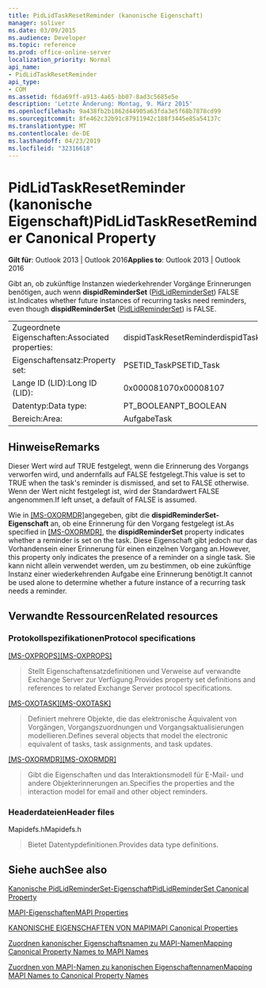 ```yaml
---
title: PidLidTaskResetReminder (kanonische Eigenschaft)
manager: soliver
ms.date: 03/09/2015
ms.audience: Developer
ms.topic: reference
ms.prod: office-online-server
localization_priority: Normal
api_name:
- PidLidTaskResetReminder
api_type:
- COM
ms.assetid: f6da69ff-a913-4a65-bb07-8ad3c5685e5e
description: 'Letzte Änderung: Montag, 9. März 2015'
ms.openlocfilehash: 9a438fb2b1862d44905a63fda3e5f68b7878cd99
ms.sourcegitcommit: 8fe462c32b91c87911942c188f3445e85a54137c
ms.translationtype: MT
ms.contentlocale: de-DE
ms.lasthandoff: 04/23/2019
ms.locfileid: "32316618"
---
```

# <a name="pidlidtaskresetreminder-canonical-property"></a><span data-ttu-id="bfe8b-103">PidLidTaskResetReminder (kanonische Eigenschaft)</span><span class="sxs-lookup"><span data-stu-id="bfe8b-103">PidLidTaskResetReminder Canonical Property</span></span>

  
  
<span data-ttu-id="bfe8b-104">**Gilt für**: Outlook 2013 | Outlook 2016</span><span class="sxs-lookup"><span data-stu-id="bfe8b-104">**Applies to**: Outlook 2013 | Outlook 2016</span></span> 
  
<span data-ttu-id="bfe8b-105">Gibt an, ob zukünftige Instanzen wiederkehrender Vorgänge Erinnerungen benötigen, auch wenn **dispidReminderSet** ([PidLidReminderSet](pidlidreminderset-canonical-property.md)) FALSE ist.</span><span class="sxs-lookup"><span data-stu-id="bfe8b-105">Indicates whether future instances of recurring tasks need reminders, even though **dispidReminderSet** ([PidLidReminderSet](pidlidreminderset-canonical-property.md)) is FALSE.</span></span>
  
|||
|:-----|:-----|
|<span data-ttu-id="bfe8b-106">Zugeordnete Eigenschaften:</span><span class="sxs-lookup"><span data-stu-id="bfe8b-106">Associated properties:</span></span>  <br/> |<span data-ttu-id="bfe8b-107">dispidTaskResetReminder</span><span class="sxs-lookup"><span data-stu-id="bfe8b-107">dispidTaskResetReminder</span></span>  <br/> |
|<span data-ttu-id="bfe8b-108">Eigenschaftensatz:</span><span class="sxs-lookup"><span data-stu-id="bfe8b-108">Property set:</span></span>  <br/> |<span data-ttu-id="bfe8b-109">PSETID_Task</span><span class="sxs-lookup"><span data-stu-id="bfe8b-109">PSETID_Task</span></span>  <br/> |
|<span data-ttu-id="bfe8b-110">Lange ID (LID):</span><span class="sxs-lookup"><span data-stu-id="bfe8b-110">Long ID (LID):</span></span>  <br/> |<span data-ttu-id="bfe8b-111">0x00008107</span><span class="sxs-lookup"><span data-stu-id="bfe8b-111">0x00008107</span></span>  <br/> |
|<span data-ttu-id="bfe8b-112">Datentyp:</span><span class="sxs-lookup"><span data-stu-id="bfe8b-112">Data type:</span></span>  <br/> |<span data-ttu-id="bfe8b-113">PT_BOOLEAN</span><span class="sxs-lookup"><span data-stu-id="bfe8b-113">PT_BOOLEAN</span></span>  <br/> |
|<span data-ttu-id="bfe8b-114">Bereich:</span><span class="sxs-lookup"><span data-stu-id="bfe8b-114">Area:</span></span>  <br/> |<span data-ttu-id="bfe8b-115">Aufgabe</span><span class="sxs-lookup"><span data-stu-id="bfe8b-115">Task</span></span>  <br/> |
   
## <a name="remarks"></a><span data-ttu-id="bfe8b-116">Hinweise</span><span class="sxs-lookup"><span data-stu-id="bfe8b-116">Remarks</span></span>

<span data-ttu-id="bfe8b-117">Dieser Wert wird auf TRUE festgelegt, wenn die Erinnerung des Vorgangs verworfen wird, und andernfalls auf FALSE festgelegt.</span><span class="sxs-lookup"><span data-stu-id="bfe8b-117">This value is set to TRUE when the task's reminder is dismissed, and set to FALSE otherwise.</span></span> <span data-ttu-id="bfe8b-118">Wenn der Wert nicht festgelegt ist, wird der Standardwert FALSE angenommen.</span><span class="sxs-lookup"><span data-stu-id="bfe8b-118">If left unset, a default of FALSE is assumed.</span></span>
  
<span data-ttu-id="bfe8b-119">Wie in [[MS-OXORMDR]](https://msdn.microsoft.com/library/5454ebcc-e5d1-4da8-a598-d393b101caab%28Office.15%29.aspx)angegeben, gibt die **dispidReminderSet-Eigenschaft** an, ob eine Erinnerung für den Vorgang festgelegt ist.</span><span class="sxs-lookup"><span data-stu-id="bfe8b-119">As specified in [[MS-OXORMDR]](https://msdn.microsoft.com/library/5454ebcc-e5d1-4da8-a598-d393b101caab%28Office.15%29.aspx), the **dispidReminderSet** property indicates whether a reminder is set on the task.</span></span> <span data-ttu-id="bfe8b-120">Diese Eigenschaft gibt jedoch nur das Vorhandensein einer Erinnerung für einen einzelnen Vorgang an.</span><span class="sxs-lookup"><span data-stu-id="bfe8b-120">However, this property only indicates the presence of a reminder on a single task.</span></span> <span data-ttu-id="bfe8b-121">Sie kann nicht allein verwendet werden, um zu bestimmen, ob eine zukünftige Instanz einer wiederkehrenden Aufgabe eine Erinnerung benötigt.</span><span class="sxs-lookup"><span data-stu-id="bfe8b-121">It cannot be used alone to determine whether a future instance of a recurring task needs a reminder.</span></span> 
  
## <a name="related-resources"></a><span data-ttu-id="bfe8b-122">Verwandte Ressourcen</span><span class="sxs-lookup"><span data-stu-id="bfe8b-122">Related resources</span></span>

### <a name="protocol-specifications"></a><span data-ttu-id="bfe8b-123">Protokollspezifikationen</span><span class="sxs-lookup"><span data-stu-id="bfe8b-123">Protocol specifications</span></span>

<span data-ttu-id="bfe8b-124">[[MS-OXPROPS]](https://msdn.microsoft.com/library/f6ab1613-aefe-447d-a49c-18217230b148%28Office.15%29.aspx)</span><span class="sxs-lookup"><span data-stu-id="bfe8b-124">[[MS-OXPROPS]](https://msdn.microsoft.com/library/f6ab1613-aefe-447d-a49c-18217230b148%28Office.15%29.aspx)</span></span>
  
> <span data-ttu-id="bfe8b-125">Stellt Eigenschaftensatzdefinitionen und Verweise auf verwandte Exchange Server zur Verfügung.</span><span class="sxs-lookup"><span data-stu-id="bfe8b-125">Provides property set definitions and references to related Exchange Server protocol specifications.</span></span>
    
<span data-ttu-id="bfe8b-126">[[MS-OXOTASK]](https://msdn.microsoft.com/library/55600ec0-6195-4730-8436-59c7931ef27e%28Office.15%29.aspx)</span><span class="sxs-lookup"><span data-stu-id="bfe8b-126">[[MS-OXOTASK]](https://msdn.microsoft.com/library/55600ec0-6195-4730-8436-59c7931ef27e%28Office.15%29.aspx)</span></span>
  
> <span data-ttu-id="bfe8b-127">Definiert mehrere Objekte, die das elektronische Äquivalent von Vorgängen, Vorgangszuordnungen und Vorgangsaktualisierungen modellieren.</span><span class="sxs-lookup"><span data-stu-id="bfe8b-127">Defines several objects that model the electronic equivalent of tasks, task assignments, and task updates.</span></span>
    
<span data-ttu-id="bfe8b-128">[[MS-OXORMDR]](https://msdn.microsoft.com/library/5454ebcc-e5d1-4da8-a598-d393b101caab%28Office.15%29.aspx)</span><span class="sxs-lookup"><span data-stu-id="bfe8b-128">[[MS-OXORMDR]](https://msdn.microsoft.com/library/5454ebcc-e5d1-4da8-a598-d393b101caab%28Office.15%29.aspx)</span></span>
  
> <span data-ttu-id="bfe8b-129">Gibt die Eigenschaften und das Interaktionsmodell für E-Mail- und andere Objekterinnerungen an.</span><span class="sxs-lookup"><span data-stu-id="bfe8b-129">Specifies the properties and the interaction model for email and other object reminders.</span></span>
    
### <a name="header-files"></a><span data-ttu-id="bfe8b-130">Headerdateien</span><span class="sxs-lookup"><span data-stu-id="bfe8b-130">Header files</span></span>

<span data-ttu-id="bfe8b-131">Mapidefs.h</span><span class="sxs-lookup"><span data-stu-id="bfe8b-131">Mapidefs.h</span></span>
  
> <span data-ttu-id="bfe8b-132">Bietet Datentypdefinitionen.</span><span class="sxs-lookup"><span data-stu-id="bfe8b-132">Provides data type definitions.</span></span>
    
## <a name="see-also"></a><span data-ttu-id="bfe8b-133">Siehe auch</span><span class="sxs-lookup"><span data-stu-id="bfe8b-133">See also</span></span>



[<span data-ttu-id="bfe8b-134">Kanonische PidLidReminderSet-Eigenschaft</span><span class="sxs-lookup"><span data-stu-id="bfe8b-134">PidLidReminderSet Canonical Property</span></span>](pidlidreminderset-canonical-property.md)


[<span data-ttu-id="bfe8b-135">MAPI-Eigenschaften</span><span class="sxs-lookup"><span data-stu-id="bfe8b-135">MAPI Properties</span></span>](mapi-properties.md)
  
[<span data-ttu-id="bfe8b-136">KANONISCHE EIGENSCHAFTEN VON MAPI</span><span class="sxs-lookup"><span data-stu-id="bfe8b-136">MAPI Canonical Properties</span></span>](mapi-canonical-properties.md)
  
[<span data-ttu-id="bfe8b-137">Zuordnen kanonischer Eigenschaftsnamen zu MAPI-Namen</span><span class="sxs-lookup"><span data-stu-id="bfe8b-137">Mapping Canonical Property Names to MAPI Names</span></span>](mapping-canonical-property-names-to-mapi-names.md)
  
[<span data-ttu-id="bfe8b-138">Zuordnen von MAPI-Namen zu kanonischen Eigenschaftennamen</span><span class="sxs-lookup"><span data-stu-id="bfe8b-138">Mapping MAPI Names to Canonical Property Names</span></span>](mapping-mapi-names-to-canonical-property-names.md)

